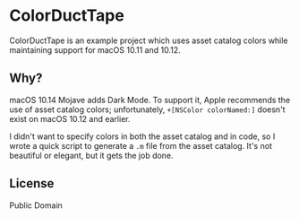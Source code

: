 # ColorDuctTape

ColorDuctTape is an example project which uses asset catalog colors while maintaining support for macOS 10.11 and 10.12.

## Why?

macOS 10.14 Mojave adds Dark Mode. To support it, Apple recommends the use of asset catalog colors; unfortunately,
 `+[NSColor colorNamed:]`  doesn't exist on macOS 10.12 and earlier.
 
 I didn't want to specify colors in both the asset catalog and in code, so I wrote a quick script to generate a `.m` file from the asset catalog.
 It's not beautiful or elegant, but it gets the job done.
 
## License

Public Domain
